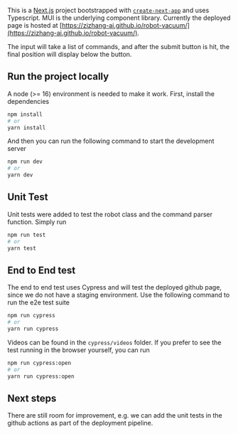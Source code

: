This is a [Next.js](https://nextjs.org/) project bootstrapped with [`create-next-app`](https://github.com/vercel/next.js/tree/canary/packages/create-next-app) and uses Typescript. MUI is the underlying component library. Currently the deployed page is hosted at [https://zizhang-ai.github.io/robot-vacuum/](https://zizhang-ai.github.io/robot-vacuum/).

The input will take a list of commands, and after the submit button is hit, the final position will display below the button.

## Run the project locally

A node (>= 16) environment is needed to make it work. First, install the dependencies
```bash
npm install
# or
yarn install
```
And then you can run the following command to start the development server

```bash
npm run dev
# or
yarn dev
```


## Unit Test
Unit tests were added to test the robot class and the command parser function. Simply run 
```bash
npm run test
# or
yarn test
```

## End to End test
The end to end test uses Cypress and will test the deployed github page, since we do not have a staging environment. Use the following command to run the e2e test suite
```bash
npm run cypress
# or
yarn run cypress
```
Videos can be found in the `cypress/videos` folder. If you prefer to see the test running in the browser yourself, you can run
```bash
npm run cypress:open
# or
yarn run cypress:open
```

## Next steps
There are still room for improvement, e.g. we can add the unit tests in the github actions as part of the deployment pipeline.
